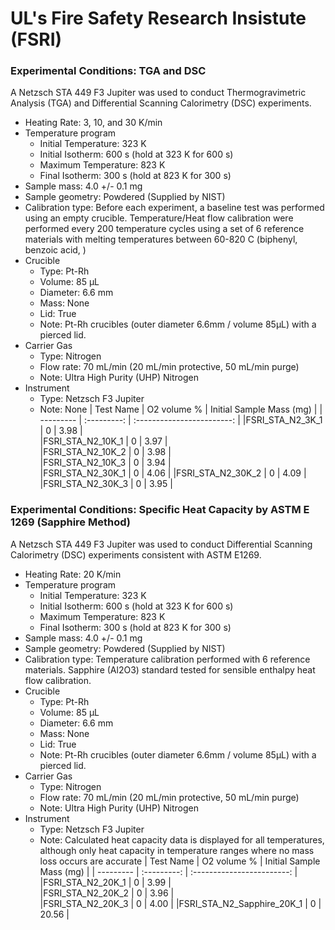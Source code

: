# UL's Fire Safety Research Insistute (FSRI)

### Experimental Conditions: TGA and DSC
A Netzsch STA 449 F3 Jupiter was used to conduct Thermogravimetric Analysis (TGA) and Differential Scanning Calorimetry (DSC) experiments. 

* Heating Rate: 3, 10, and 30 K/min
* Temperature program
  - Initial Temperature: 323 K
  - Initial Isotherm: 600 s (hold at 323 K for 600 s)  
  - Maximum Temperature: 823 K
  - Final Isotherm: 300 s (hold at 823 K for 300 s)
* Sample mass: 4.0 +/- 0.1 mg
* Sample geometry: Powdered (Supplied by NIST)
* Calibration type: Before each experiment, a baseline test was performed using an empty crucible. Temperature/Heat flow calibration were performed every 200 temperature cycles using a set of 6 reference materials with melting temperatures between 60-820 C (biphenyl, benzoic acid, )
* Crucible
  - Type: Pt-Rh
  - Volume: 85 µL
  - Diameter: 6.6 mm
  - Mass: None
  - Lid: True
  - Note: Pt-Rh crucibles (outer diameter 6.6mm / volume 85µL) with a pierced lid.
* Carrier Gas
  - Type: Nitrogen
  - Flow rate: 70 mL/min (20 mL/min protective, 50 mL/min purge)
  - Note: Ultra High Purity (UHP) Nitrogen
* Instrument
  - Type: Netzsch F3 Jupiter
  - Note: None
| Test Name		| O2 volume %	|  Initial Sample Mass (mg)	| 
| ---------		| :---------:	| :------------------------:	|
|FSRI\_STA\_N2\_3K\_1 	| 0 		| 3.98				|  
|FSRI\_STA\_N2\_10K\_1 	| 0 		| 3.97				|  
|FSRI\_STA\_N2\_10K\_2 	| 0 		| 3.98				|  
|FSRI\_STA\_N2\_10K\_3 	| 0 		| 3.94				|  
|FSRI\_STA\_N2\_30K\_1 	| 0 		| 4.06				| 
|FSRI\_STA\_N2\_30K\_2 	| 0 		| 4.09				| 
|FSRI\_STA\_N2\_30K\_3 	| 0 		| 3.95				| 

### Experimental Conditions: Specific Heat Capacity by ASTM E 1269 (Sapphire Method)
A Netzsch STA 449 F3 Jupiter was used to conduct Differential Scanning Calorimetry (DSC) experiments consistent with ASTM E1269.

* Heating Rate: 20 K/min
* Temperature program
  - Initial Temperature: 323 K
  - Initial Isotherm: 600 s (hold at 323 K for 600 s)  
  - Maximum Temperature: 823 K
  - Final Isotherm: 300 s (hold at 823 K for 300 s)
* Sample mass: 4.0 +/- 0.1 mg
* Sample geometry: Powdered (Supplied by NIST)
* Calibration type: Temperature calibration performed with 6 reference materials. Sapphire (Al2O3) standard tested for sensible enthalpy heat flow calibration.
* Crucible
  - Type: Pt-Rh
  - Volume: 85 µL
  - Diameter: 6.6 mm
  - Mass: None
  - Lid: True
  - Note: Pt-Rh crucibles (outer diameter 6.6mm / volume 85µL) with a pierced lid.
* Carrier Gas
  - Type: Nitrogen
  - Flow rate: 70 mL/min (20 mL/min protective, 50 mL/min purge)
  - Note: Ultra High Purity (UHP) Nitrogen
* Instrument
  - Type: Netzsch F3 Jupiter
  - Note: Calculated heat capacity data is displayed for all temperatures, although only heat capacity in temperature ranges where no mass loss occurs are accurate
| Test Name			| O2 volume %	|  Initial Sample Mass (mg)	| 
| ---------			| :---------:	| :------------------------:	|
|FSRI\_STA\_N2\_20K\_1 		| 0 		| 3.99				|  
|FSRI\_STA\_N2\_20K\_2 		| 0 		| 3.96				|  
|FSRI\_STA\_N2\_20K\_3 		| 0 		| 4.00				| 
|FSRI\_STA\_N2\_Sapphire_20K\_1 | 0 		| 20.56				|

